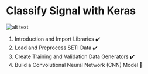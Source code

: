 # Classify Signal with Keras

![alt text](https://strangesounds.org/wp-content/uploads/2016/10/space-signals-from-hidden-galaxies.jpg)
&nbsp;&nbsp;&nbsp;&nbsp;&nbsp;&nbsp;

  1. Introduction and Import Libraries :heavy_check_mark:
  2. Load and Preprocess SETI Data :heavy_check_mark:
  3. Create Training and Validation Data Generators :heavy_check_mark:
  4. Build a Convolutional Neural Network (CNN) Model :pushpin:
 <!--   Task 5: Learning Rate Scheduling and Compile the Model
    Task 6: Train the Model
    Task 7: Evaluate the Model -->
